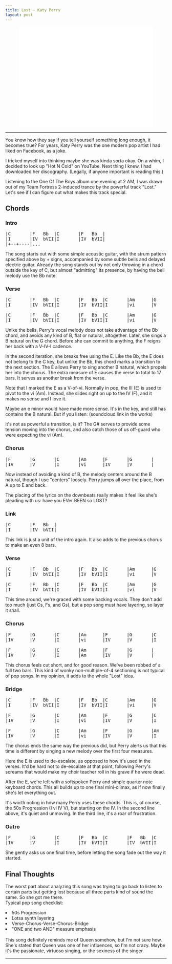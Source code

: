 ```yaml
---
title: Lost - Katy Perry
layout: post
---
```


<iframe style="margin-left: auto; margin-right: auto; display: block" width="420" height="315" src="//www.youtube.com/embed/Y86wHUigPZw" frameborder="0" allowfullscreen></iframe>
<hr style="border-top: 1px solid #BABABA">

You know how they say if you tell yourself something long enough, it becomes true?  For years, Katy Perry was the one modern pop artist I had liked on Facebook, as a joke.

I tricked myself into thinking maybe she was kinda sorta okay.  On a whim, I decided to look up "Hot N Cold" on YouTube.  Next thing I knew, I had downloaded her discography.  (Legally, if anyone important is reading this.)

Listening to the One Of The Boys album one evening at 2 AM, I was drawn out of my Team Fortress 2-induced trance by the powerful track "Lost."  Let's see if I can figure out what makes this track special.


Chords
---
### Intro
<pre>
|C       |F   Bb  |C       |F   Bb  |
|I       |IV  bVII|I       |IV  bVII|
|+--+----|...
</pre>
The song starts out with some simple acoustic guitar, with the strum pattern specified above by + signs, accompanied by some subtle bells and delayed electric guitar.  Already the song stands out by not only throwing in a chord outside the key of C, but almost "admitting" its presence, by having the bell melody use the Bb note.
### Verse
<pre>
|C       |F   Bb  |C       |F   Bb  |C       |Am      |G       |F       |
|I       |IV  bVII|I       |IV  bVII|I       |vi      |V       |IV      |

|C       |F   Bb  |C       |F   Bb  |C       |Am      |G       |E       |E       |
|I       |IV  bVII|I       |IV  bVII|I       |vi      |V       |V-of-vi |-       |
</pre>
Unike the bells, Perry's vocal melody does not take advantage of the Bb chord, and avoids any kind of B, flat or natural, altogether.  Later, she sings a B natural on the G chord.  Before she can commit to anything, the F reigns her back with a V-IV-I cadence.

In the second iteration, she breaks free using the E.  Like the Bb, the E does not belong to the C key, but unlike the Bb, this chord marks a transition to the next section. The E allows Perry to sing another B natural, which propels her into the chorus.  The extra measure of E causes the verse to total to 17 bars. It serves as another break from the verse.

Note that I marked the E as a V-of-vi.  Normally in pop, the III (E) is used to pivot to the vi (Am).  Instead, she slides right on up to the IV (F), and it makes no sense and I love it.

Maybe an e minor would have made more sense.  It's in the key, and still has contains the B natural.  But if you listen: (soundcloud link in the works)

it's not as powerful a transition, is it?  The G# serves to provide some tension moving into the chorus, and also catch those of us off-guard who were expecting the vi (Am).

### Chorus
<pre>
|F       |G       |C       |Am      |F       |G       |
|IV      |V       |I       |vi      |IV      |V       |
</pre>
Now instead of avoiding a kind of B, the melody centers around the B natural, though I use "centers" loosely.  Perry jumps all over the place, from A up to E and back.

The placing of the lyrics on the downbeats really makes it feel like she's pleading with us: have you EVer BEEN so LOST?
### Link
<pre>
|C       |F   Bb  |
|I       |IV  bVII|
</pre>
This link is just a unit of the intro again.  It also adds to the previous chorus to make an even 8 bars.
### Verse
<pre>
|C       |F   Bb  |C       |F   Bb  |C       |Am      |G       |F       |
|I       |IV  bVII|I       |IV  bVII|I       |vi      |V       |IV      |

|C       |F   Bb  |C       |F   Bb  |C       |Am      |G       |E       |E       |
|I       |IV  bVII|I       |IV  bVII|I       |vi      |V       |V-of-vi |-       |
</pre>
This time around, we're graced with some backing vocals.  They don't add too much (just Cs, Fs, and Gs), but a pop song must have layering, so layer it shall.
### Chorus
<pre>
|F       |G       |C       |Am      |F       |G       |C       |Am      |
|IV      |V       |I       |vi      |IV      |V       |I       |vi      |

|F       |G       |C       |Am      |F       |G       |
|IV      |V       |I       |Am      |IV      |V       |
</pre>
This chorus feels cut short, and for good reason.  We've been robbed of a full two bars.  This kind of wonky non-multiple-of-4 sectioning is not typical of pop songs.  In my opinion, it adds to the whole "Lost" idea.
### Bridge
<pre>
|C       |F   Bb  |C       |F   Bb  |C       |Am      |G       |Esus4 E |
|I       |IV  bVII|I       |IV  bVII|I       |vi      |V       |V-of-vi |

|F       |G       |C       |Am      |F       |G       |C       |Am      |
|IV      |V       |I       |vi      |IV      |V       |I       |vi      |

|F       |G       |C       |Am      |F       |G       |Am      |Am      |
|IV      |V       |I       |vi      |IV      |V       |I       |vi      |
</pre>
The chorus ends the same way the previous did, but Perry alerts us that this time is different by singing a new melody over the first four measures.

Here the E is used to de-escalate, as opposed to how it's used in the verses.  It'd be hard not to de-escalate at that point, following Perry's screams that would make my choir teacher roll in his grave if he were dead.

After the E,  we're left with a softspoken Perry and simple quarter note keyboard chords.  This all builds up to one final mini-climax, as if now finally she's let everything out.

It's worth noting in how many Perry uses these chords.  This is, of course, the 50s Progression (I vi IV V), but starting on the IV.  In the second line above, it's quiet and unmoving.  In the third line, it's a roar of frustration.
### Outro
<pre>
|F       |G       |C       |F   Bb  |C       |F   Bb  |C       |F   Bb  |...
|IV      |V       |I       |IV  bVII|I       |IV  bVII|I       |IV  bVII|... 
</pre>
She gently asks us one final time, before letting the song fade out the way it started.

Final Thoughts
---
The worst part about analyzing this song was trying to go back to listen to certain parts but getting lost because all three parts kind of sound the same.  So she got me there.
<br /> 
Typical pop song checklist:
<li>50s Progression</li>
<li>Lotsa synth layering</li>
<li>Verse-Chorus-Verse-Chorus-Bridge</li>
<li>"ONE and two AND" measure emphasis</li>
<br /> 
This song definitely reminds me of Queen somehow, but I'm not sure how.  She's stated that Queen was one of her influences, so I'm not crazy.  Maybe it's the passionate, virtuoso singing, or the sexiness of the singer.

<hr style="border-top: 1px solid #BABABA">
</div>

